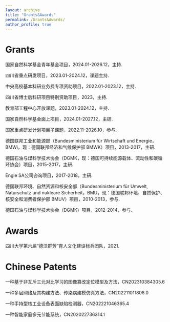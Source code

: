 ```yaml
---
layout: archive
title: "Grants&Awards"
permalink: /Grants&Awards/
author_profile: true
---
```


Grants
====
国家自然科学基金青年基金项目，2024.01-2026.12，主持.

四川省重点研发项目，2023.01-2024.12，课题主持.
 
中央高校基本科研业务费专项资助项目，2022.01-2023.12，主持.

四川省博士后科研项目特别资助项目，2023，主持.

教育部工程中心开放课题，2023.01-2024.12，主持. 

国家自然科学基金面上项目，2024.01-2027.12，主研.

国家重点研发计划项目子课题，2022.11-2026.10，参与.

德国联邦工业和能源部（Bundesministerium für Wirtschaft und Energie，BMWi，现：德国联邦经济和气候保护部 BMWK）项目，2013-2017，主研.

德国石油与煤科学技术协会（DGMK，现：德国可持续能源载体、流动性和碳循环协会）项目，2015-2017，主研.

Engie SA公司咨询项目，2017-2018，主研.

德国联邦环境、自然资源和核安全部（Bundesministerium für Umwelt, Naturschutz und nukleare Sicherheit，BMU，现：德国联邦环境、自然保护、核安全和消费者保护部 BMUV）项目，2010-2013，参与.

德国石油与煤科学技术协会（DGMK）项目，2012-2014，参与.

Awards
====
四川大学第六届“德沃群芳”育人文化建设标兵团队，2021.

Chinese Patents
====
一种基于非互斥三元对比学习的图像篡改定位模型及方法，CN202310384305.6

一种多层网络及其构建方法、传染病建模仿真方法，CN202211011808.0

一种手持型核工业设备表面缺陷检测器，CN202221046365.4

一种智能家庭多元节能系统，CN202022736314.1

